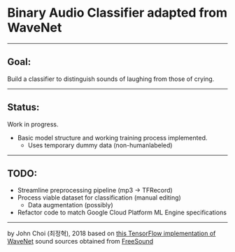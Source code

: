 # Binary Audio Classifier adapted from WaveNet

---

## Goal:
Build a classifier to distinguish sounds of laughing from those of crying.

---

## Status:
Work in progress.
* Basic model structure and working training process implemented.
  * Uses temporary dummy data (non-humanlabeled)

---

## TODO:
* Streamline preprocessing pipeline (mp3 -> TFRecord)
* Process viable dataset for classification (manual editing)
  * Data augmentation (possibly)
* Refactor code to match Google Cloud Platform ML Engine specifications

---

by John Choi (최정혁), 2018
based on [this TensorFlow implementation of WaveNet](https://github.com/ibab/tensorflow-wavenet) 
sound sources obtained from [FreeSound](https://www.freesound.org)
